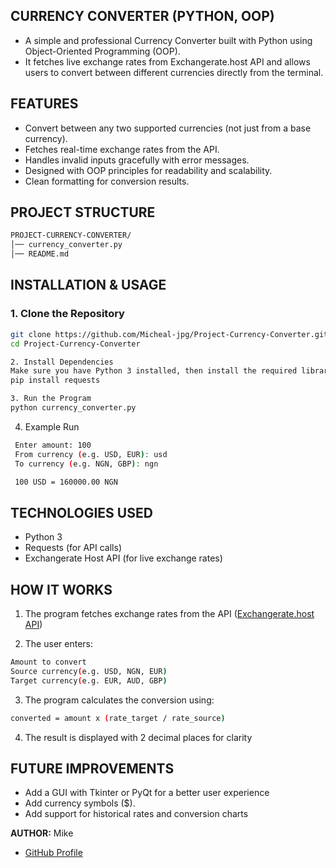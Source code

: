 ## CURRENCY CONVERTER (PYTHON, OOP)
-   A simple and professional Currency Converter built with Python using Object-Oriented Programming (OOP).
-   It fetches live exchange rates from Exchangerate.host API and allows users to convert between different currencies directly from the terminal.

## FEATURES
- Convert between any two supported currencies (not just from a base currency).
- Fetches real-time exchange rates from the API.
- Handles invalid inputs gracefully with error messages.
- Designed with OOP principles for readability and scalability.
- Clean formatting for conversion results.

## PROJECT STRUCTURE
```bash
PROJECT-CURRENCY-CONVERTER/
│── currency_converter.py
│── README.md    
```          

## INSTALLATION & USAGE
### 1. Clone the Repository
```bash
git clone https://github.com/Micheal-jpg/Project-Currency-Converter.git 
cd Project-Currency-Converter

2. Install Dependencies
Make sure you have Python 3 installed, then install the required library:
pip install requests

3. Run the Program
python currency_converter.py
```

4. Example Run
```bash
 Enter amount: 100
 From currency (e.g. USD, EUR): usd
 To currency (e.g. NGN, GBP): ngn

 100 USD = 160000.00 NGN
 ```

## TECHNOLOGIES USED
- Python 3
- Requests (for API calls)
- Exchangerate Host API (for live exchange rates)



## HOW IT WORKS
1. The program fetches exchange rates from the API
([Exchangerate.host API](https://open.er-api.com/v6/latest/USD))

2. The user enters:
```bash
Amount to convert
Source currency(e.g. USD, NGN, EUR)
Target currency(e.g. EUR, AUD, GBP)
```

3. The program calculates the conversion using:
```bash
converted = amount x (rate_target / rate_source)
```

4. The result is displayed with 2 decimal places for clarity

## FUTURE IMPROVEMENTS
- Add a GUI with Tkinter or PyQt for a better user experience
- Add currency symbols ($).
- Add support for historical rates and conversion charts


**AUTHOR:** Mike
- [GitHub Profile](https://github.com/Micheal-jpg)